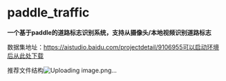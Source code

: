 # paddle_traffic

**一个基于paddle的道路标志识别系统，支持从摄像头/本地视频识别道路标志**

数据集地址：https://aistudio.baidu.com/projectdetail/9106955可以启动环境后从此处下载

推荐文件结构![Uploading image.png…]()

